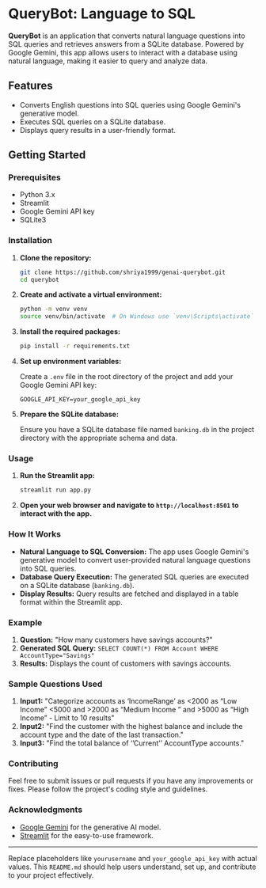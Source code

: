 # QueryBot: Language to SQL

**QueryBot** is an application that converts natural language questions into SQL queries and retrieves answers from a SQLite database. Powered by Google Gemini, this app allows users to interact with a database using natural language, making it easier to query and analyze data.

## Features

- Converts English questions into SQL queries using Google Gemini's generative model.
- Executes SQL queries on a SQLite database.
- Displays query results in a user-friendly format.

## Getting Started

### Prerequisites

- Python 3.x
- Streamlit
- Google Gemini API key
- SQLite3

### Installation

1. **Clone the repository:**

   ```bash
   git clone https://github.com/shriya1999/genai-querybot.git
   cd querybot
   ```

2. **Create and activate a virtual environment:**

   ```bash
   python -m venv venv
   source venv/bin/activate  # On Windows use `venv\Scripts\activate`
   ```

3. **Install the required packages:**

   ```bash
   pip install -r requirements.txt
   ```

4. **Set up environment variables:**

   Create a `.env` file in the root directory of the project and add your Google Gemini API key:

   ```
   GOOGLE_API_KEY=your_google_api_key
   ```

5. **Prepare the SQLite database:**

   Ensure you have a SQLite database file named `banking.db` in the project directory with the appropriate schema and data.

### Usage

1. **Run the Streamlit app:**

   ```bash
   streamlit run app.py
   ```

2. **Open your web browser and navigate to `http://localhost:8501` to interact with the app.**

### How It Works

- **Natural Language to SQL Conversion:** The app uses Google Gemini's generative model to convert user-provided natural language questions into SQL queries.
- **Database Query Execution:** The generated SQL queries are executed on a SQLite database (`banking.db`).
- **Display Results:** Query results are fetched and displayed in a table format within the Streamlit app.

### Example

1. **Question:** "How many customers have savings accounts?"
2. **Generated SQL Query:** `SELECT COUNT(*) FROM Account WHERE AccountType="Savings"`
3. **Results:** Displays the count of customers with savings accounts.

### Sample Questions Used

1. **Input1:** "Categorize accounts as ‘IncomeRange’ as <2000 as “Low Income” <5000 and >2000 as “Medium Income ” and >5000 as “High Income” - Limit to 10 results"
2. **Input2:** "Find the customer with the highest balance and include the account type and the date of the last transaction."
3. **Input3:** "Find the total balance of ‘’Current’’ AccountType accounts."

### Contributing

Feel free to submit issues or pull requests if you have any improvements or fixes. Please follow the project's coding style and guidelines.

### Acknowledgments

- [Google Gemini](https://cloud.google.com/generative-ai) for the generative AI model.
- [Streamlit](https://streamlit.io/) for the easy-to-use framework.

---

Replace placeholders like `yourusername` and `your_google_api_key` with actual values. This `README.md` should help users understand, set up, and contribute to your project effectively.
